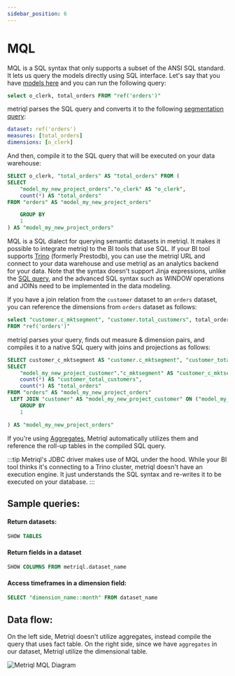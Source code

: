 ```yaml
---
sidebar_position: 6
---
```


# MQL

MQL is a SQL syntax that only supports a subset of the ANSI SQL standard. It lets us query the models directly using SQL interface. Let's say that you have [models here](https://github.com/metriql/metriql-public-demo/blob/main/models/ecommerce/seeds.yml) and you can run the following query:

```sql
select o_clerk, total_orders FROM "ref('orders')"
```

metriql parses the SQL query and converts it to the following [segmentation query](/query/segmentation):

```yml
dataset: ref('orders')
measures: [total_orders]
dimensions: [o_clerk]
```

And then, compile it to the SQL query that will be executed on your data warehouse:

```sql
SELECT o_clerk, "total_orders" AS "total_orders" FROM (
SELECT 
    "model_my_new_project_orders"."o_clerk" AS "o_clerk",
    count(*) AS "total_orders"
FROM "orders" AS "model_my_new_project_orders"

    GROUP BY
    1 
) AS "model_my_new_project_orders"
```

MQL is a SQL dialect for querying semantic datasets in metriql. It makes it possible to integrate metriql to the BI tools that use SQL. If your BI tool supports [Trino](https://trino.io) (formerly Prestodb), you can use the metriql URL and connect to your data warehouse and use metriql as an analytics backend for your data. Note that the syntax doesn't support Jinja expressions, unlike the [SQL query](/query/sql), and the advanced SQL syntax such as WINDOW operations and JOINs need to be implemented in the data modeling.

If you have a join relation from the `customer` dataset to an `orders` dataset, you can reference the dimensions from `orders` dataset as follows:

```sql
select "customer.c_mktsegment", "customer.total_customers", total_orders 
FROM "ref('orders')"
```

metriql parses your query, finds out measure & dimension pairs, and compiles it to a native SQL query with joins and projections as follows:

```sql
SELECT customer_c_mktsegment AS "customer.c_mktsegment", "customer_total_customers" AS "customer.total_customers", "total_orders" AS "total_orders" FROM (
SELECT 
    "model_my_new_project_customer"."c_mktsegment" AS "customer_c_mktsegment",
    count(*) AS "customer_total_customers",
    count(*) AS "total_orders"
FROM "orders" AS "model_my_new_project_orders"
 LEFT JOIN "customer" AS "model_my_new_project_customer" ON ("model_my_new_project_orders"."o_custkey" = "model_my_new_project_customer"."c_custkey") 
    GROUP BY
    1 

) AS "model_my_new_project_orders"
```

If you're using [Aggregates](/introduction/aggregates), Metriql automatically utilizes them and reference the roll-up tables in the compiled SQL query.

:::tip
Metriql's JDBC driver makes use of MQL under the hood. While your BI tool thinks it's connecting to a Trino cluster, metriql doesn't have an execution engine. It just understands the SQL syntax and re-writes it to be executed on your database.
:::


## Sample queries:

#### Return datasets:

```sql
SHOW TABLES
```

#### Return fields in a dataset
```sql
SHOW COLUMNS FROM metriql.dataset_name
```

#### Access timeframes in a dimension field:
```sql
SELECT "dimension_name::month" FROM dataset_name
```

## Data flow:

On the left side, Metriql doesn't utilize aggregates, instead compile the query that uses fact table. On the right side, since we have `aggregates` in our dataset, Metriql utilize the dimensional table.

<img src="/img/metriql-mql-diagram.png" alt="Metriql MQL Diagram"/>
